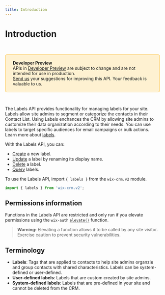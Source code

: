 ```yaml
---
title: Introduction
---
```


# Introduction

&nbsp;
<div style="background-color: #FEF1D1; padding: 18px 24px; border-radius: 6px; border: 1px solid #FDB10C; box-sizing: border-box; display: inline-block">
    <b>Developer Preview</b>
    <br/>
    <span>APIs in <a href="https://www.wix.com/velo/reference/api-overview/developer-preview">Developer Preview</a> are subject to change and are not intended for use in production.<br/><a href="mailto:velo-preview-feedback@wix.com">Send us</a> your suggestions for improving this API. Your feedback is valuable to us.</span>
</div>

&nbsp;

<!-- > **Note:** This module is
> [universal](/api-overview/api-versions#universal-modules).
> Functions in this module can run on both the backend and frontend,
> unless specified otherwise. -->


The Labels API provides functionality for managing labels for your site. Labels allow site admins to segment or categorize the contacts in their Contact List. Using Labels enchances the CRM by allowing site admins to customize their data organization according to their needs. 
You can use labels to target specific audiences for email campaigns or bulk actions. Learn more about [labels](https://support.wix.com/en/article/adding-labels-to-contacts-in-your-contact-list).
 
With the Labels API, you can:
- [Create](wix-crm-v2/labels/findorcreatelabel) a new label.
- [Update](wix-crm-v2/labels/renamelabel) a label by renaming its display name.
- [Delete](wix-crm-v2/labels/deletelabel) a label.
- [Query](wix-crm-v2/labels/querylabels) labels.


To use the Labels API, import `{ labels }` from the `wix-crm.v2` module. 

```javascript
import { labels } from 'wix-crm.v2';
```

## Permissions information

Functions in the Labels API are restricted and only run if you elevate permissions using the `wix-auth` [`elevate()`](https://www.wix.com/velo/reference/wix-auth/elevate) function.

<blockquote class='warning'>
<p><strong>Warning:</strong> Elevating a function allows it to be called by any site visitor. Exercise caution to prevent security vulnerabilities.</p>
</blockquote>


## Terminology

- **Labels**: Tags that are applied to contacts to help site admins organzie and group contacts with shared characteristics. Labels can be system-defined or user-defined. 
- **User-defined labels**: Labels that are custom created by site admins.
- **System-defined labels**: Labels that are pre-defined in your site and cannot be deleted from the CRM.